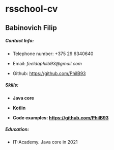 # rsschool-cv
<h2>Babinovich Filip</h2>
<h5>Contact Info:</h5>

* Telephone number: +375 29 6340640

* Email: _feeldaphilb93@gmail.com_
		
* Github: https://github.com/PhilB93
<h5>Skills:</h5>

* __Java core__

* __Kotlin__

* __Code examples: https://github.com/PhilB93__
<h5>Education:</h5>

* IT-Academy. Java core in 2021
